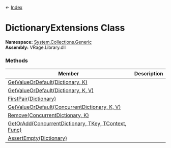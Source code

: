 ← [Index](Api-Index)

# DictionaryExtensions Class

**Namespace:** [System.Collections.Generic](System.Collections.Generic)  
**Assembly:** VRage.Library.dll

### Methods

|Member|Description|
|---|---|
|[GetValueOrDefault(Dictionary, K)](System.Collections.Generic.DictionaryExtensions.GetValueOrDefault)||
|[GetValueOrDefault(Dictionary, K, V)](System.Collections.Generic.DictionaryExtensions.GetValueOrDefault)||
|[FirstPair(Dictionary)](System.Collections.Generic.DictionaryExtensions.FirstPair)||
|[GetValueOrDefault(ConcurrentDictionary, K, V)](System.Collections.Generic.DictionaryExtensions.GetValueOrDefault)||
|[Remove(ConcurrentDictionary, K)](System.Collections.Generic.DictionaryExtensions.Remove)||
|[GetOrAdd(ConcurrentDictionary, TKey, TContext, Func)](System.Collections.Generic.DictionaryExtensions.GetOrAdd)||
|[AssertEmpty(Dictionary)](System.Collections.Generic.DictionaryExtensions.AssertEmpty)||

